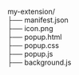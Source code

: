 my-extension/<br>
├── manifest.json<br>
├── icon.png<br>
├── popup.html<br>
├── popup.css<br>
├── popup.js<br>
├── background.js
